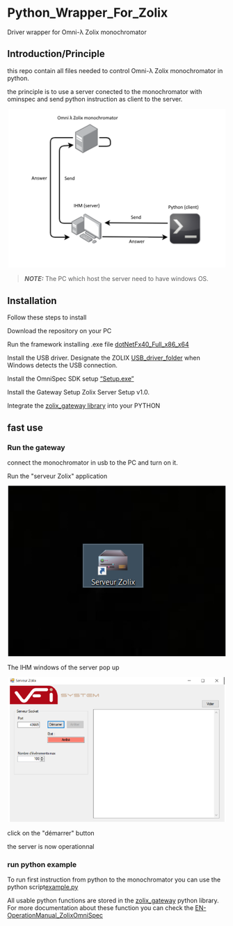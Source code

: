 # Python_Wrapper_For_Zolix
Driver wrapper for Omni-λ Zolix monochromator 


## Introduction/Principle ##

this repo contain all files needed to control  Omni-λ Zolix monochromator in python.

the principle is to use a server conected to the monochromator with ominspec and send python instruction as client to the server.


 

<p align="center">
<img src="imgs/principle.png" alt="ONE-PIX principle" width="500"/>
</p>

> **_NOTE:_** The PC which host the server need to have windows OS. 


## Installation ##

Follow these steps to install 

Download the repository on your PC 

Run the framework installing .exe file [dotNetFx40_Full_x86_x64](\Dependencies)

Install the USB driver. Designate the ZOLIX [USB_driver_folder](\Dependencies\Driver_USB_Zolix) when Windows detects the USB connection.

Install the OmniSpec SDK setup [“Setup.exe”](\Dependencies\Omnispec-Setup)

Install the Gateway Setup Zolix Server Setup v1.0.

Integrate the [zolix_gateway library](\Dependencies\Python_Zolix_Gateway) into your PYTHON 


## fast use ##

### Run the gateway ###

connect the monochromator in usb to the PC and turn on it.

Run the "serveur Zolix" application 

<p align="center">
<img src="imgs/server_app.PNG" alt="IHM server" width="500"/>
</p>


The IHM windows of the server pop up 

<p align="center">
<img src="imgs/server.png" alt="IHM server" width="500"/>
</p>

click on the "démarrer" button 

the server is now operationnal 

### run python example ###

To run first instruction from python to the monochromator you can use the python  script[example.py](\Dependencies\Python_Zolix_Gateway\zolix\app)

All usable  python functions are stored in the [zolix_gateway](\Dependencies\Python_Zolix_Gateway\zolix\app) python library. For more documentation about these function you can check the [EN-OperationManual_ZolixOmniSpec](\documentation\EN-OperationManual_ZolixOmniSpec.pdf)










